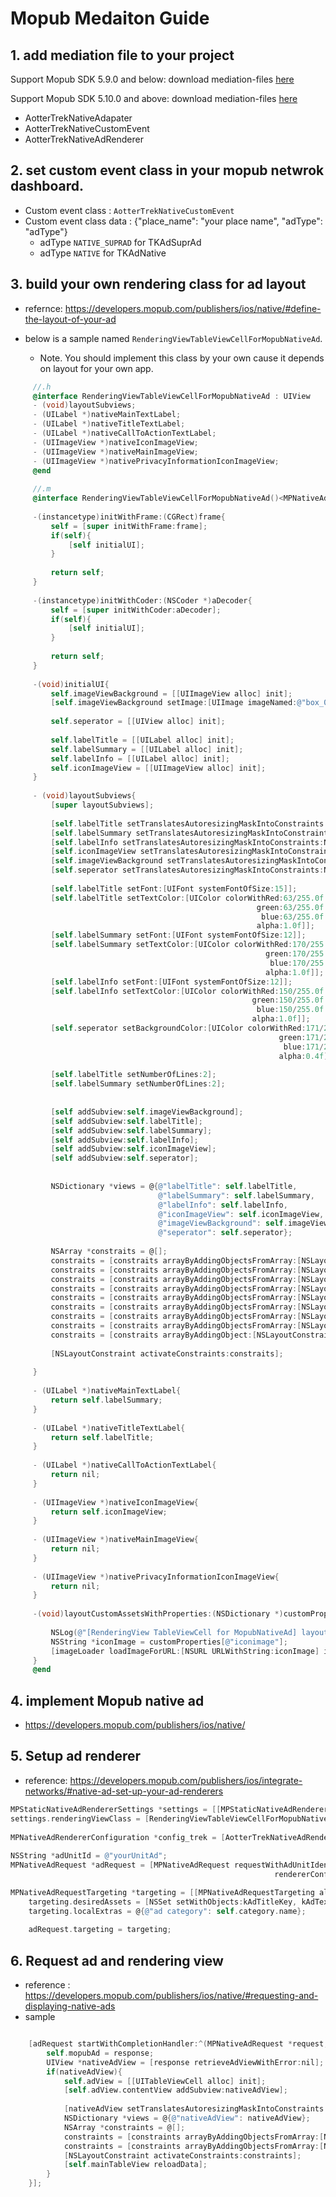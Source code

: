 # Mopub Medaiton Guide

## 1. add mediation file to your project

Support Mopub SDK 5.9.0 and below:
download mediation-files [here](https://github.com/aotter/AotterTrek-iOS-SDK/releases/download/3.3.5/Mopub-meidation-intergarion.zip)

Support Mopub SDK 5.10.0 and above: 
download mediation-files  [here](https://github.com/aotter/AotterTrek-iOS-SDK/releases/download/3.3.5/Mopub-meidation-intergarion_5.10.0_20210111.zip)

   - AotterTrekNativeAdapater
   - AotterTrekNativeCustomEvent
   - AotterTrekNativeAdRenderer

## 2. set custom event class in your mopub netwrok dashboard.
   - Custom event class : `AotterTrekNativeCustomEvent`
   - Custom event class data : {"place_name": "your place name", "adType": "adType"}
     - adType `NATIVE_SUPRAD` for TKAdSuprAd
     - adType `NATIVE` for TKAdNative

## 3. build your own rendering class for ad layout

   - refernce: https://developers.mopub.com/publishers/ios/native/#define-the-layout-of-your-ad
   
- below is a sample named `RenderingViewTableViewCellForMopubNativeAd`. 
  
   - Note. You should implement this class by your own cause it depends on layout for your own app.

```objective-c
     //.h
     @interface RenderingViewTableViewCellForMopubNativeAd : UIView
     - (void)layoutSubviews;
     - (UILabel *)nativeMainTextLabel;
     - (UILabel *)nativeTitleTextLabel;
     - (UILabel *)nativeCallToActionTextLabel;
     - (UIImageView *)nativeIconImageView;
     - (UIImageView *)nativeMainImageView;
     - (UIImageView *)nativePrivacyInformationIconImageView;
     @end
     
     //.m
     @interface RenderingViewTableViewCellForMopubNativeAd()<MPNativeAdRendering>
       
     -(instancetype)initWithFrame:(CGRect)frame{
         self = [super initWithFrame:frame];
         if(self){
             [self initialUI];
         }
         
         return self;
     }
     
     -(instancetype)initWithCoder:(NSCoder *)aDecoder{
         self = [super initWithCoder:aDecoder];
         if(self){
             [self initialUI];
         }
         
         return self;
     }
     
     -(void)initialUI{
         self.imageViewBackground = [[UIImageView alloc] init];
         [self.imageViewBackground setImage:[UIImage imageNamed:@"box_02_news"]];
         
         self.seperator = [[UIView alloc] init];
         
         self.labelTitle = [[UILabel alloc] init];
         self.labelSummary = [[UILabel alloc] init];
         self.labelInfo = [[UILabel alloc] init];
         self.iconImageView = [[UIImageView alloc] init];
     }
     
     - (void)layoutSubviews{
         [super layoutSubviews];
         
         [self.labelTitle setTranslatesAutoresizingMaskIntoConstraints:NO];
         [self.labelSummary setTranslatesAutoresizingMaskIntoConstraints:NO];
         [self.labelInfo setTranslatesAutoresizingMaskIntoConstraints:NO];
         [self.iconImageView setTranslatesAutoresizingMaskIntoConstraints:NO];
         [self.imageViewBackground setTranslatesAutoresizingMaskIntoConstraints:NO];
         [self.seperator setTranslatesAutoresizingMaskIntoConstraints:NO];
         
         [self.labelTitle setFont:[UIFont systemFontOfSize:15]];
         [self.labelTitle setTextColor:[UIColor colorWithRed:63/255.0f
                                                       green:63/255.0f
                                                        blue:63/255.0f
                                                       alpha:1.0f]];
         [self.labelSummary setFont:[UIFont systemFontOfSize:12]];
         [self.labelSummary setTextColor:[UIColor colorWithRed:170/255.0f
                                                         green:170/255.0f
                                                          blue:170/255.0f
                                                         alpha:1.0f]];
         [self.labelInfo setFont:[UIFont systemFontOfSize:12]];
         [self.labelInfo setTextColor:[UIColor colorWithRed:150/255.0f
                                                      green:150/255.0f
                                                       blue:150/255.0f
                                                      alpha:1.0f]];
         [self.seperator setBackgroundColor:[UIColor colorWithRed:171/255.0f
                                                            green:171/255.0f
                                                             blue:171/255.0f
                                                            alpha:0.4f]];
         
         [self.labelTitle setNumberOfLines:2];
         [self.labelSummary setNumberOfLines:2];
         
         
         [self addSubview:self.imageViewBackground];
         [self addSubview:self.labelTitle];
         [self addSubview:self.labelSummary];
         [self addSubview:self.labelInfo];
         [self addSubview:self.iconImageView];
         [self addSubview:self.seperator];
         
         
         NSDictionary *views = @{@"labelTitle": self.labelTitle,
                                 @"labelSummary": self.labelSummary,
                                 @"labelInfo": self.labelInfo,
                                 @"iconImageView": self.iconImageView,
                                 @"imageViewBackground": self.imageViewBackground,
                                 @"seperator": self.seperator};
         
         NSArray *constraits = @[];
         constraits = [constraits arrayByAddingObjectsFromArray:[NSLayoutConstraint constraintsWithVisualFormat:@"V:|-0-[imageViewBackground]-0-|" options:0 metrics:nil views:views]];
         constraits = [constraits arrayByAddingObjectsFromArray:[NSLayoutConstraint constraintsWithVisualFormat:@"H:|-3-[imageViewBackground]-3-|" options:0 metrics:nil views:views]];
         constraits = [constraits arrayByAddingObjectsFromArray:[NSLayoutConstraint constraintsWithVisualFormat:@"H:|-9-[iconImageView(100)]" options:0 metrics:nil views:views]];
         constraits = [constraits arrayByAddingObjectsFromArray:[NSLayoutConstraint constraintsWithVisualFormat:@"V:|-1-[iconImageView]-2-|" options:0 metrics:nil views:views]];
         constraits = [constraits arrayByAddingObjectsFromArray:[NSLayoutConstraint constraintsWithVisualFormat:@"H:[iconImageView]-6-[labelTitle]-11-|" options:0 metrics:nil views:views]];
         constraits = [constraits arrayByAddingObjectsFromArray:[NSLayoutConstraint constraintsWithVisualFormat:@"V:|-2-[labelTitle]" options:0 metrics:nil views:views]];
         constraits = [constraits arrayByAddingObjectsFromArray:[NSLayoutConstraint constraintsWithVisualFormat:@"V:[labelTitle]-4-[labelSummary]-(>=2)-[labelInfo]-2-[seperator(1)]-0-|" options:NSLayoutFormatAlignAllLeading | NSLayoutFormatAlignAllTrailing metrics:nil views:views]];
         constraits = [constraits arrayByAddingObjectsFromArray:[NSLayoutConstraint constraintsWithVisualFormat:@"H:[iconImageView]-(>=0)-[seperator]" options:0 metrics:nil views:views]];
         constraits = [constraits arrayByAddingObject:[NSLayoutConstraint constraintWithItem:self.iconImageView attribute:NSLayoutAttributeWidth relatedBy:NSLayoutRelationEqual toItem:self.iconImageView attribute:NSLayoutAttributeHeight multiplier:1.0f constant:0.0f]];
         
         [NSLayoutConstraint activateConstraints:constraits];
         
     }
     
     - (UILabel *)nativeMainTextLabel{
         return self.labelSummary;
     }
     
     - (UILabel *)nativeTitleTextLabel{
         return self.labelTitle;
     }
     
     - (UILabel *)nativeCallToActionTextLabel{
         return nil;
     }
     
     - (UIImageView *)nativeIconImageView{
         return self.iconImageView;
     }
     
     - (UIImageView *)nativeMainImageView{
         return nil;
     }
     
     - (UIImageView *)nativePrivacyInformationIconImageView{
         return nil;
     }
     
     -(void)layoutCustomAssetsWithProperties:(NSDictionary *)customProperties imageLoader:(MPNativeAdRenderingImageLoader *)imageLoader{
         
         NSLog(@"[RenderingView TableViewCell for MopubNativeAd] layoutCustomAssetsWithProperties: %@", customProperties);
         NSString *iconImage = customProperties[@"iconimage"];
         [imageLoader loadImageForURL:[NSURL URLWithString:iconImage] intoImageView:self.iconImageView];
     }
     @end
```

## 4. implement Mopub native ad

   - https://developers.mopub.com/publishers/ios/native/

## 5. Setup ad renderer

   - reference: https://developers.mopub.com/publishers/ios/integrate-networks/#native-ad-set-up-your-ad-renderers

```objective-c
MPStaticNativeAdRendererSettings *settings = [[MPStaticNativeAdRendererSettings alloc] init];
settings.renderingViewClass = [RenderingViewTableViewCellForMopubNativeAd class];
    
MPNativeAdRendererConfiguration *config_trek = [AotterTrekNativeAdRenderer rendererConfigurationWithRendererSettings:settings];
  
NSString *adUnitId = @"yourUnitAd";
MPNativeAdRequest *adRequest = [MPNativeAdRequest requestWithAdUnitIdentifier:adUnitId
                                                           rendererConfigurations:@[ config_trek]];

MPNativeAdRequestTargeting *targeting = [[MPNativeAdRequestTargeting alloc] init];
    targeting.desiredAssets = [NSSet setWithObjects:kAdTitleKey, kAdTextKey, kAdMainImageKey, kAdIconImageKey, kAdCTATextKey, nil];
    targeting.localExtras = @{@"ad category": self.category.name};
    
    adRequest.targeting = targeting;
```

## 6. Request ad and rendering view

   - reference : https://developers.mopub.com/publishers/ios/native/#requesting-and-displaying-native-ads
   - sample 

```objective-c

    [adRequest startWithCompletionHandler:^(MPNativeAdRequest *request, MPNativeAd *response, NSError *error) {
        self.mopubAd = response;
        UIView *nativeAdView = [response retrieveAdViewWithError:nil];
        if(nativeAdView){
            self.adView = [[UITableViewCell alloc] init];
            [self.adView.contentView addSubview:nativeAdView];
            
            [nativeAdView setTranslatesAutoresizingMaskIntoConstraints:NO];
            NSDictionary *views = @{@"nativeAdView": nativeAdView};
            NSArray *constraints = @[];
            constraints = [constraints arrayByAddingObjectsFromArray:[NSLayoutConstraint constraintsWithVisualFormat:@"V:|-0-[nativeAdView]-0-|" options:0 metrics:nil views:views]];
            constraints = [constraints arrayByAddingObjectsFromArray:[NSLayoutConstraint constraintsWithVisualFormat:@"H:|-0-[nativeAdView]-0-|" options:0 metrics:nil views:views]];
            [NSLayoutConstraint activateConstraints:constraints];
            [self.mainTableView reloadData];
        }
    }];
```



